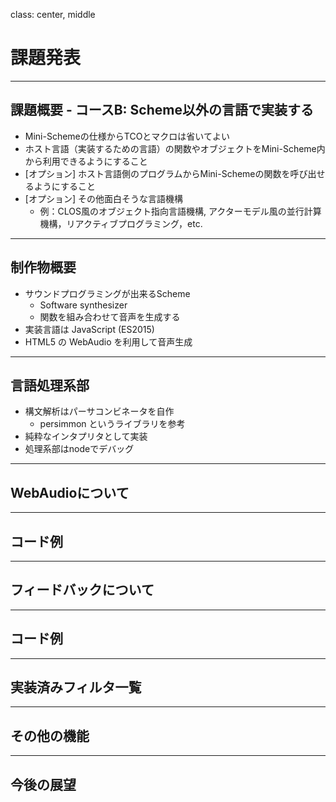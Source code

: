 class: center, middle

# 課題発表

---

## 課題概要 - コースB: Scheme以外の言語で実装する

* Mini-Schemeの仕様からTCOとマクロは省いてよい
* ホスト言語（実装するための言語）の関数やオブジェクトをMini-Scheme内から利用できるようにすること
* [オプション] ホスト言語側のプログラムからMini-Schemeの関数を呼び出せるようにすること
* [オプション] その他面白そうな言語機構
  * 例：CLOS風のオブジェクト指向言語機構, アクターモデル風の並行計算機構，リアクティブプログラミング，etc.

---

## 制作物概要

* サウンドプログラミングが出来るScheme
  * Software synthesizer
  * 関数を組み合わせて音声を生成する
* 実装言語は JavaScript (ES2015)
* HTML5 の WebAudio を利用して音声生成

---

## 言語処理系部

* 構文解析はパーサコンビネータを自作
  * persimmon というライブラリを参考
* 純粋なインタプリタとして実装
* 処理系部はnodeでデバッグ

---

## WebAudioについて

---

## コード例

---

## フィードバックについて

---

## コード例

---

## 実装済みフィルタ一覧

---

## その他の機能

---

## 今後の展望

